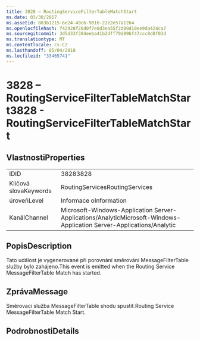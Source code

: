 ```yaml
---
title: 3828 – RoutingServiceFilterTableMatchStart
ms.date: 03/30/2017
ms.assetid: 883b1215-6e24-49c6-9816-22e2e57a1264
ms.openlocfilehash: f42928f26d0f7e8d3ea55f2d89d10ee9da424ca7
ms.sourcegitcommit: 3d5d33f384eeba41b2dff79d096f47ccc8d8f03d
ms.translationtype: MT
ms.contentlocale: cs-CZ
ms.lasthandoff: 05/04/2018
ms.locfileid: "33465741"
---
```

# <a name="3828---routingservicefiltertablematchstart"></a><span data-ttu-id="ffcf6-102">3828 – RoutingServiceFilterTableMatchStart</span><span class="sxs-lookup"><span data-stu-id="ffcf6-102">3828 - RoutingServiceFilterTableMatchStart</span></span>
## <a name="properties"></a><span data-ttu-id="ffcf6-103">Vlastnosti</span><span class="sxs-lookup"><span data-stu-id="ffcf6-103">Properties</span></span>  
  
|||  
|-|-|  
|<span data-ttu-id="ffcf6-104">ID</span><span class="sxs-lookup"><span data-stu-id="ffcf6-104">ID</span></span>|<span data-ttu-id="ffcf6-105">3828</span><span class="sxs-lookup"><span data-stu-id="ffcf6-105">3828</span></span>|  
|<span data-ttu-id="ffcf6-106">Klíčová slova</span><span class="sxs-lookup"><span data-stu-id="ffcf6-106">Keywords</span></span>|<span data-ttu-id="ffcf6-107">RoutingServices</span><span class="sxs-lookup"><span data-stu-id="ffcf6-107">RoutingServices</span></span>|  
|<span data-ttu-id="ffcf6-108">úroveň</span><span class="sxs-lookup"><span data-stu-id="ffcf6-108">Level</span></span>|<span data-ttu-id="ffcf6-109">Informace o</span><span class="sxs-lookup"><span data-stu-id="ffcf6-109">Information</span></span>|  
|<span data-ttu-id="ffcf6-110">Kanál</span><span class="sxs-lookup"><span data-stu-id="ffcf6-110">Channel</span></span>|<span data-ttu-id="ffcf6-111">Microsoft-Windows-Application Server-Applications/Analytic</span><span class="sxs-lookup"><span data-stu-id="ffcf6-111">Microsoft-Windows-Application Server-Applications/Analytic</span></span>|  
  
## <a name="description"></a><span data-ttu-id="ffcf6-112">Popis</span><span class="sxs-lookup"><span data-stu-id="ffcf6-112">Description</span></span>  
 <span data-ttu-id="ffcf6-113">Tato událost je vygenerované při porovnání směrování MessageFilterTable služby bylo zahájeno.</span><span class="sxs-lookup"><span data-stu-id="ffcf6-113">This event is emitted when the Routing Service MessageFilterTable Match has started.</span></span>  
  
## <a name="message"></a><span data-ttu-id="ffcf6-114">Zpráva</span><span class="sxs-lookup"><span data-stu-id="ffcf6-114">Message</span></span>  
 <span data-ttu-id="ffcf6-115">Směrovací služba MessageFilterTable shodu spustit.</span><span class="sxs-lookup"><span data-stu-id="ffcf6-115">Routing Service MessageFilterTable Match Start.</span></span>  
  
## <a name="details"></a><span data-ttu-id="ffcf6-116">Podrobnosti</span><span class="sxs-lookup"><span data-stu-id="ffcf6-116">Details</span></span>
